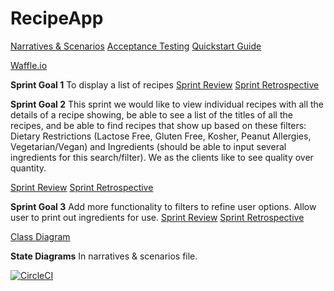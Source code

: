# RecipeApp

[Narratives & Scenarios](https://docs.google.com/document/d/1FErwj0r6H3sooWhP-GS69keH9Yd82cZMn4ozyKQOiTQ/edit)
[Acceptance Testing](https://docs.google.com/document/d/11bX4dJ2bsSNBAllNMX-PoTiyHIzclwUuom-Hn8ESG_I/edit)
[Quickstart Guide](https://docs.google.com/document/d/19yMptJfmb7AkStUOB3_cDUuG6-nDxqHFJUbmSj7XONA/edit?usp=sharing)

[Waffle.io](https://waffle.io/jburger424/RecipeApp)

**Sprint Goal 1**
To display a list of recipes
[Sprint Review]()
[Sprint Retrospective](https://docs.google.com/document/d/1HryWZbYVNODxur1yXP6rqV4fR6MsftjG4-7ZWsklWBo/edit?usp=drive_web&ouid=111990705891974975843)

**Sprint Goal 2**
This sprint we would like to view individual recipes with all the details of a recipe showing,
be able to see a list of the titles of all the recipes, and be able to find recipes that show up
based on these filters: Dietary Restrictions (Lactose Free, Gluten Free, Kosher, Peanut Allergies, Vegetarian/Vegan)
and Ingredients (should be able to input several ingredients for this search/filter). We as the clients like to see quality
over quantity.

[Sprint Review]()
[Sprint Retrospective](https://docs.google.com/document/d/1hxQSgvRUYLYSS3g9ICG4QHyTFqxxVDa-itvjgj7qWFE/edit?usp=drive_web&ouid=111990705891974975843)

**Sprint Goal 3**
Add more functionality to filters to refine user options.  Allow user to print out ingredients for use.
[Sprint Review]()
[Sprint Retrospective]()

[Class Diagram](https://drive.google.com/file/d/17bLiDXqb09FB6eHTXCG1tmpFz7SE5Dyr/view?usp=sharing)

**State Diagrams**
In narratives & scenarios file.

[![CircleCI](https://circleci.com/gh/jburger424/RecipeApp.svg?style=svg)](https://circleci.com/gh/jburger424/RecipeApp)

